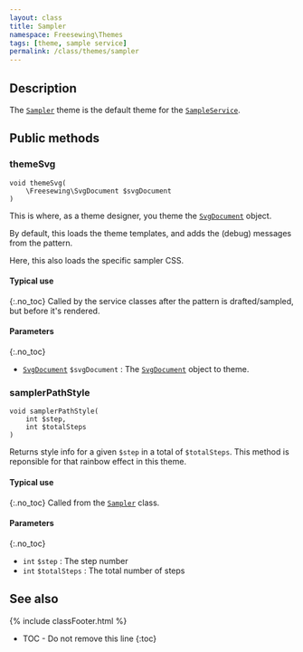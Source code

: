 ```yaml
---
layout: class
title: Sampler
namespace: Freesewing\Themes
tags: [theme, sample service]
permalink: /class/themes/sampler
---
```

## Description 

The [`Sampler`](sampler) theme is the default theme for the [`SampleService`](../services/sampleservice).

## Public methods

### themeSvg

```php?start_inline=1
void themeSvg(
    \Freesewing\SvgDocument $svgDocument
)
```

This is where, as a theme designer, you theme the [`SvgDocument`](../Patterns/Pattern) object.

By default, this loads the theme templates, and adds the (debug) messages from the pattern.

Here, this also loads the specific sampler CSS.

#### Typical use
{:.no_toc}
Called by the service classes after the pattern is drafted/sampled, but before it's rendered.

#### Parameters
{:.no_toc}

- [`SvgDocument`](../SvgDocument) `$svgDocument` : The [`SvgDocument`](../SvgDocument) object to theme.

### samplerPathStyle

```php?start_inline=1
void samplerPathStyle(
    int $step,
    int $totalSteps
)
```

Returns style info for a given `$step` in a total of `$totalSteps`.
This method is reponsible for that rainbow effect in this theme.

#### Typical use
{:.no_toc}
Called from the [`Sampler`](../sampler) class.

#### Parameters
{:.no_toc}

- `int` `$step` : The step number
- `int` `$totalSteps` : The total number of steps


## See also
{% include classFooter.html %}
* TOC - Do not remove this line
{:toc}
